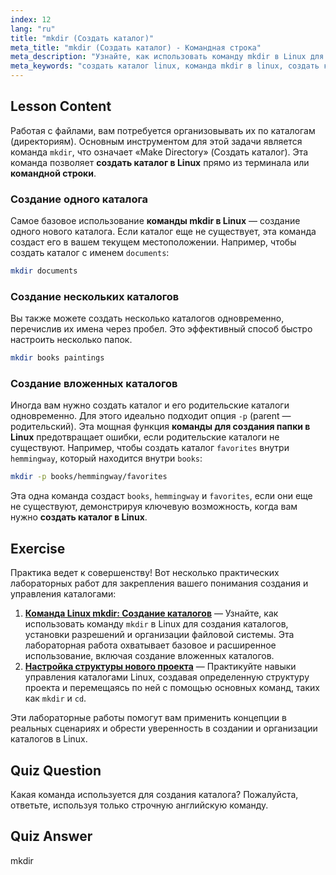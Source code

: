 ```yaml
---
index: 12
lang: "ru"
title: "mkdir (Создать каталог)"
meta_title: "mkdir (Создать каталог) - Командная строка"
meta_description: "Узнайте, как использовать команду mkdir в Linux для создания нового каталога. Это руководство охватывает команду создания папки в Linux, включая создание нескольких каталогов и родительских каталогов из командной строки."
meta_keywords: "создать каталог linux, команда mkdir в linux, создать каталог в linux, команда создать каталог командная строка, команда создать папку linux, mkdir, создать каталог, linux"
---
```


## Lesson Content

Работая с файлами, вам потребуется организовывать их по каталогам (директориям). Основным инструментом для этой задачи является команда `mkdir`, что означает «Make Directory» (Создать каталог). Эта команда позволяет **создать каталог в Linux** прямо из терминала или **командной строки**.

### Создание одного каталога

Самое базовое использование **команды mkdir в Linux** — создание одного нового каталога. Если каталог еще не существует, эта команда создаст его в вашем текущем местоположении. Например, чтобы создать каталог с именем `documents`:

```bash
mkdir documents
```

### Создание нескольких каталогов

Вы также можете создать несколько каталогов одновременно, перечислив их имена через пробел. Это эффективный способ быстро настроить несколько папок.

```bash
mkdir books paintings
```

### Создание вложенных каталогов

Иногда вам нужно создать каталог и его родительские каталоги одновременно. Для этого идеально подходит опция `-p` (parent — родительский). Эта мощная функция **команды для создания папки в Linux** предотвращает ошибки, если родительские каталоги не существуют. Например, чтобы создать каталог `favorites` внутри `hemmingway`, который находится внутри `books`:

```bash
mkdir -p books/hemmingway/favorites
```

Эта одна команда создаст `books`, `hemmingway` и `favorites`, если они еще не существуют, демонстрируя ключевую возможность, когда вам нужно **создать каталог в Linux**.

## Exercise

Практика ведет к совершенству! Вот несколько практических лабораторных работ для закрепления вашего понимания создания и управления каталогами:

1. **[Команда Linux mkdir: Создание каталогов](https://labex.io/ru/labs/linux-linux-mkdir-command-directory-creating-209739)** — Узнайте, как использовать команду `mkdir` в Linux для создания каталогов, установки разрешений и организации файловой системы. Эта лабораторная работа охватывает базовое и расширенное использование, включая создание вложенных каталогов.
2. **[Настройка структуры нового проекта](https://labex.io/ru/labs/linux-setting-up-a-new-project-structure-387859)** — Практикуйте навыки управления каталогами Linux, создавая определенную структуру проекта и перемещаясь по ней с помощью основных команд, таких как `mkdir` и `cd`.

Эти лабораторные работы помогут вам применить концепции в реальных сценариях и обрести уверенность в создании и организации каталогов в Linux.

## Quiz Question

Какая команда используется для создания каталога? Пожалуйста, ответьте, используя только строчную английскую команду.

## Quiz Answer

mkdir
